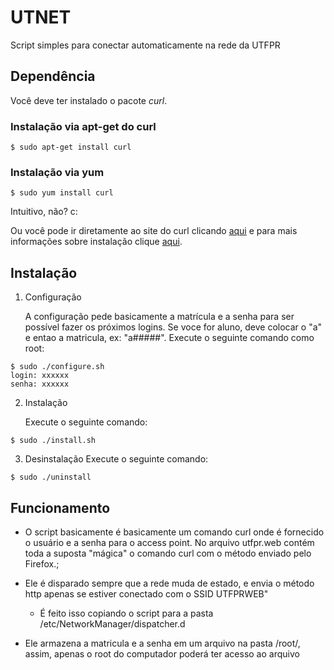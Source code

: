 # UTNET

Script simples para conectar automaticamente na rede da UTFPR

## Dependência

Você deve ter instalado o pacote *curl*.

### Instalação via apt-get do curl

```shell
$ sudo apt-get install curl
```

### Instalação via yum
   
```shell
$ sudo yum install curl 
```

Intuitivo, não? c:

Ou você pode ir diretamente ao site do curl clicando [aqui](http://curl.haxx.se) e para mais informações sobre instalação clique [aqui](http://curl.haxx.se/docs/install.html).

## Instalação

1. Configuração

	A configuração pede basicamente a matrícula e a senha para ser possível fazer os próximos logins. Se voce for aluno, deve colocar o "a" e entao a matricula, ex: "a#####". Execute o seguinte comando como root:
```shell
$ sudo ./configure.sh
login: xxxxxx
senha: xxxxxx
```

2. Instalação

	Execute o seguinte comando:

```shell
$ sudo ./install.sh
```

3. Desinstalação
	Execute o seguinte comando:
```shell
$ sudo ./uninstall

```

## Funcionamento

* O script basicamente é basicamente um comando curl onde é fornecido o usuário e a senha para o access point. No arquivo utfpr.web contém toda a suposta "mágica" o comando curl com o método enviado pelo Firefox.;

* Ele é disparado sempre que a rede muda de estado, e envia o método http apenas se estiver conectado com o SSID UTFPRWEB"

	- É feito isso copiando o script para a pasta /etc/NetworkManager/dispatcher.d

* Ele armazena a matricula e a senha em um arquivo na pasta /root/, assim, apenas o root do computador poderá ter acesso ao arquivo

